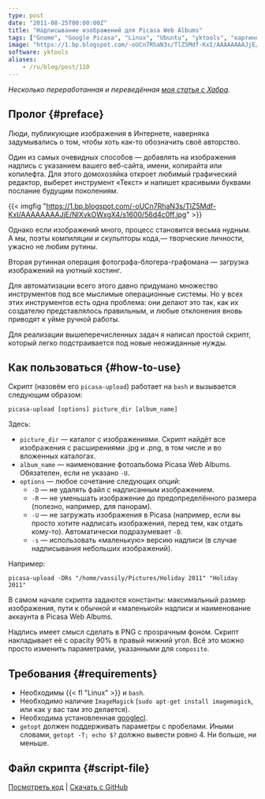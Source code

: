```yaml
---
type: post
date: "2011-08-25T00:00:00Z"
title: "Надписывание изображений для Picasa Web Albums"
tags: ["Gnome", "Google Picasa", "Linux", "Ubuntu", "yktools", "картинки"]
image: "https://1.bp.blogspot.com/-oUCn7RhaN3s/TlZ5Mdf-KxI/AAAAAAAAJjE/NlXvkOWxgX4/s1600/56d4c0ff.jpg"
software: yktools
aliases:
    - /ru/blog/post/110
---
```


*Несколько переработанная и переведённая [моя статья с Хабра](http://habrahabr.ru/post/122859/).*

## Пролог {#preface}

Люди, публикующие изображения в Интернете, наверняка задумывались о том, чтобы хоть как-то обозначить своё авторство.

Один из самых очевидных способов — добавлять на изображения надпись с указанием вашего веб-сайта, имени, копирайта или копилефта. Для этого домохозяйка откроет любимый графический редактор, выберет инструмент «Текст» и напишет красивыми буквами послание будущим поколениям.

{{< imgfig "https://1.bp.blogspot.com/-oUCn7RhaN3s/TlZ5Mdf-KxI/AAAAAAAAJjE/NlXvkOWxgX4/s1600/56d4c0ff.jpg" >}}

<!--more-->

Однако если изображений много, процесс становится весьма нудным. А мы, поэты компиляции и скульпторы кода,— творческие личности, ужасно не любим рутины.

Вторая рутинная операция фотографа-блогера-графомана — загрузка изображений на уютный хостинг.

Для автоматизации всего этого давно придумано множество инструментов под все мыслимые операционные системы. Но у всех этих инструментов есть одна проблема: они делают это так, как их создателю представлялось правильным, и любые отклонения вновь приводят к уйме ручной работы.

Для реализации вышеперечисленных задач я написал простой скрипт, который легко подстраивается под новые неожиданные нужды.

## Как пользоваться {#how-to-use}

Скрипт (назовём его `picasa-upload`) работает на `bash` и вызывается следующим образом:

    picasa-upload [options] picture_dir [album_name]

Здесь:

 * `picture_dir` — каталог с изображениями. Скрипт найдёт все изображения с расширениями .jpg и .png, в том числе и во вложенных каталогах.
 * `album_name` — наименование фотоальбома Picasa Web Albums. Обязателен, если не указано `-U`.
 * `options` — любое сочетание следующих опций:
   * `-D` — не удалять файл с надписанным изображением.
   * `-R` — не уменьшать изображение до предопределённого размера (полезно, например, для панорам).
   * `-U` — не загружать изображения в Picasa (например, если вы просто хотите надписать изображения, перед тем, как отдать кому-то). Автоматически подразумевает `-D`.
   * `-s` — использовать «маленькую» версию надписи (в случае надписывания небольших изображений).

Например:

    picasa-upload -DRs "/home/vassily/Pictures/Holiday 2011" "Holiday 2011"

В самом начале скрипта задаются константы: максимальный размер изображения, пути к обычной и «маленькой» надписи и наименование аккаунта в Picasa Web Albums.

Надпись имеет смысл сделать в PNG с прозрачным фоном. Скрипт накладывает её с opacity 90% в правый нижний угол. Всё это можно просто изменить параметрами, указанными для `composite`.

## Требования {#requirements}

 * Необходимы {{< fl "Linux" >}} и `bash`.
 * Необходимо наличие `ImageMagick` (`sudo apt-get install imagemagick`, или как у вас там это делается).
 * Необходима установленная [googlecl](http://code.google.com/p/googlecl/downloads/list).
 * `getopt` должен поддерживать параметры с пробелами. Иными словами, `getopt -T; echo $?` должно вывести ровно 4. Ни больше, ни меньше.

## Файл скрипта {#script-file}

[Посмотреть код](https://github.com/yktoo/yktools/blob/master/picasa-upload) | [Скачать с GitHub](https://raw.githubusercontent.com/yktoo/yktools/master/picasa-upload)
